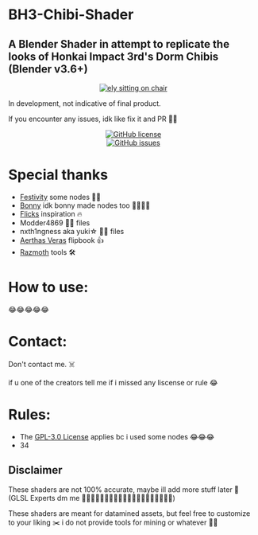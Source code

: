 # BH3-Chibi-Shader
## A Blender Shader in attempt to replicate the looks of Honkai Impact 3rd's Dorm Chibis (Blender v3.6+)


<p align="center">
    <a href="https://github.com/Moistcrafter/BH3-Chibi-Shader"><img src="https://github.com/Moistcrafter/BH3-Chibi-Shader/blob/main/images/ely.gif" alt="ely sitting on chair"/></a>
</p>
In development, not indicative of final product.

If you encounter any issues, idk like fix it and PR 👍🏿

<p align="center">
    <a href="https://github.com/Moistcrafter/BH3-Chibi-Shader/blob/main/LICENSE"><img alt="GitHub license" src="https://img.shields.io/github/license/Moistcrafter/BH3-Chibi-Shader?style=for-the-badge"></a><br>
    <a href="https://github.com/Moistcrafter/BH3-Chibi-Shader/issues"><img alt="GitHub issues" src="https://img.shields.io/github/issues/Moistcrafter/BH3-Chibi-Shader?style=for-the-badge"></a>
</p>

# Special thanks

- [Festivity](https://github.com/festivities) some nodes 👍🏿
- [Bonny](https://www.youtube.com/@BonnyAnimations/) idk bonny made nodes too 👍🏿👍🏿
- [Flicks](https://github.com/FlicksDaModdle) inspiration 🔥
- Modder4869 👍🏿 files
- nxth1ngness aka yuki☆ 👍🏿 files
- [Aerthas Veras](https://github.com/Aerthas/) flipbook 👍
- [Razmoth](https://github.com/Razmoth/) tools 🛠️

# How to use:

😂😂😂😂😂

# Contact:

Don't contact me. ☠️

if u one of the creators tell me if i missed any liscense or rule 😂

# Rules:

- The [GPL-3.0 License](https://github.com/festivize/Moistcrafter/BH3-Chibi-Shader/LICENSE) applies bc i used some nodes 😂😂😂
- 34

## Disclaimer

These shaders are not 100% accurate, maybe ill add more stuff later 🦀 (GLSL Experts dm me 👍🏿👍🏿👍🏿👍🏿👍🏿👍🏿👍🏿👍🏿👍🏿👍🏿)

These shaders are meant for datamined assets, but feel free to customize to your liking ✂️ i do not provide tools for mining or whatever 👎🏿
